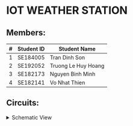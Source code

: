 # IOT WEATHER STATION

## Members:
| # | Student ID | Student Name        |
|---|------------|---------------------|
| 1 | SE184005   | Tran Dinh Son       |
| 2 | SE192052   | Truong Le Huy Hoang |
| 3 | SE182173   | Nguyen Binh Minh    |
| 4 | SE182141   | Vo Nhat Thien       |

## Circuits:
<details>
  <summary>Schematic View</summary>
  <figure>
    <img src="images/Weather_Station_ESP.jpg" alt="ESP8266" width="300" height="200">
    <figcaption>ESP8266</figcaption>
  </figure>
  <br>
  <figure>
    <img src="images/Weather_Station_Arduino.jpg" alt="Arduino" width="300" height="200">
    <figcaption>Arduino</figcaption>
  </figure>
</details>




